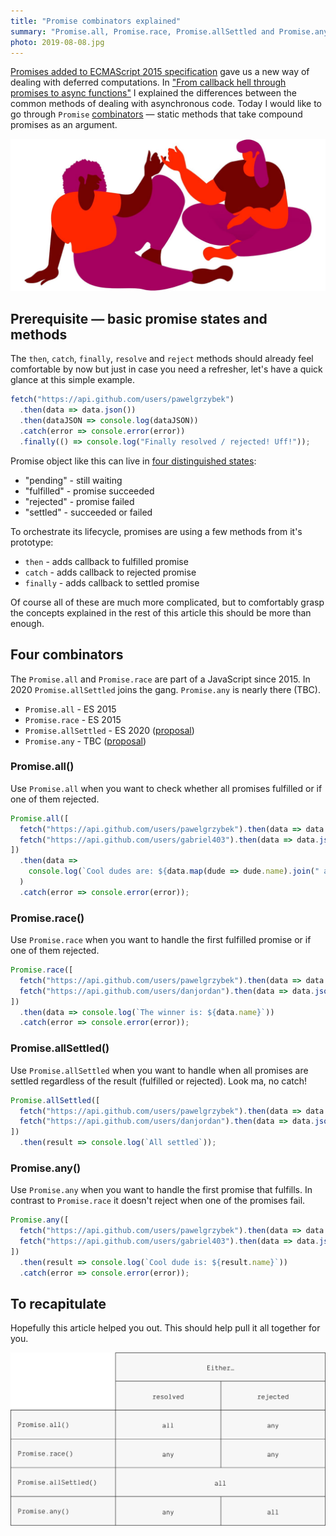```yaml
---
title: "Promise combinators explained"
summary: "Promise.all, Promise.race, Promise.allSettled and Promise.any help us a lot with operations on compound promises. Let me clarify the difference between them."
photo: 2019-08-08.jpg
---
```


[Promises added to ECMAScript 2015 specification](https://www.ecma-international.org/ecma-262/6.0/#sec-promise-objects) gave us a new way of dealing with deferred computations. In ["From callback hell
through promises to
async functions"](https://pawelgrzybek.com/from-a-callback-hell-through-promises-to-async-functions/) I explained the differences between the common methods of dealing with asynchronous code. Today I would like to go through `Promise` [combinators](https://wiki.haskell.org/Combinator_pattern) — static methods that take compound promises as an argument.

![Promise](2019-08-08-1.jpg)

## Prerequisite — basic promise states and methods

The `then`, `catch`, `finally`, `resolve` and `reject` methods should already feel comfortable by now but just in case you need a refresher, let's have a quick glance at this simple example.

```js
fetch("https://api.github.com/users/pawelgrzybek")
  .then(data => data.json())
  .then(dataJSON => console.log(dataJSON))
  .catch(error => console.error(error))
  .finally(() => console.log("Finally resolved / rejected! Uff!"));
```

Promise object like this can live in [four distinguished states](https://www.ecma-international.org/ecma-262/6.0/#sec-promise-objects):

- "pending" - still waiting
- "fulfilled" - promise succeeded
- "rejected" - promise failed
- "settled" - succeeded or failed

To orchestrate its lifecycle, promises are using a few methods from it's prototype:

- `then` - adds callback to fulfilled promise
- `catch` - adds callback to rejected promise
- `finally` - adds callback to settled promise

Of course all of these are much more complicated, but to comfortably grasp the concepts explained in the rest of this article this should be more than enough.

## Four combinators

The `Promise.all` and `Promise.race` are part of a JavaScript since 2015. In 2020 `Promise.allSettled` joins the gang. `Promise.any` is nearly there (TBC).

- `Promise.all` - ES 2015
- `Promise.race` - ES 2015
- `Promise.allSettled` - ES 2020 ([proposal](https://github.com/tc39/proposal-promise-allSettled))
- `Promise.any` - TBC ([proposal](https://github.com/tc39/proposal-promise-any))

### Promise.all()

Use `Promise.all` when you want to check whether all promises fulfilled or if one of them rejected.

```js
Promise.all([
  fetch("https://api.github.com/users/pawelgrzybek").then(data => data.json()),
  fetch("https://api.github.com/users/gabriel403").then(data => data.json())
])
  .then(data =>
    console.log(`Cool dudes are: ${data.map(dude => dude.name).join(" and ")}`)
  )
  .catch(error => console.error(error));
```

### Promise.race()

Use `Promise.race` when you want to handle the first fulfilled promise or if one of them rejected.

```js
Promise.race([
  fetch("https://api.github.com/users/pawelgrzybek").then(data => data.json()),
  fetch("https://api.github.com/users/danjordan").then(data => data.json())
])
  .then(data => console.log(`The winner is: ${data.name}`))
  .catch(error => console.error(error));
```

### Promise.allSettled()

Use `Promise.allSettled` when you want to handle when all promises are settled regardless of the result (fulfilled or rejected). Look ma, no catch!

```js
Promise.allSettled([
  fetch("https://api.github.com/users/pawelgrzybek").then(data => data.json()),
  fetch("https://api.github.com/users/danjordan").then(data => data.json())
])
  .then(result => console.log(`All settled`));
```

### Promise.any()

Use `Promise.any` when you want to handle the first promise that fulfills. In contrast to `Promise.race` it doesn't reject when one of the promises fail.

```js
Promise.any([
  fetch("https://api.github.com/users/pawelgrzybek").then(data => data.json()),
  fetch("https://api.github.com/users/gabriel403").then(data => data.json())
])
  .then(result => console.log(`Cool dude is: ${result.name}`))
  .catch(error => console.error(error));
```

## To recapitulate

Hopefully this article helped you out. This should help pull it all together for you.

![Comparison table: Promise.all, Promise.race, Promise.allSettled and Promise.any](2019-08-08-2.jpg)
